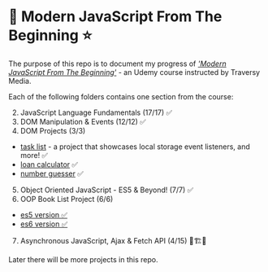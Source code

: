# 🌟 Modern JavaScript From The Beginning ⭐
The purpose of this repo is to document my progress of [_'Modern JavaScript From The Beginning'_](https://www.udemy.com/modern-javascript-from-the-beginning/) - an Udemy course instructed by Traversy Media.


Each of the following folders contains one section from the course:
<!-- 1. ~~Intro & Getting Started~~ -->
2. JavaScript Language Fundamentals (17/17) ✅
3. DOM Manipulation & Events (12/12) ✅
4. DOM Projects (3/3)
 - [task list](https://jordiup.github.io/js_sandbox/section-four-dom-projects/task-list/index.html) - a project that showcases local storage event listeners, and more! ✅
 - [loan calculator](https://jordiup.github.io/js_sandbox/section-four-dom-projects/loan-calculator/index.html) ✅
 - [number guesser](https://jordiup.github.io/js_sandbox/section-four-dom-projects/number-guesser/index.html) ✅

5. Object Oriented JavaScript - ES5 & Beyond! (7/7) ✅
6. OOP Book List Project (6/6)
 - [es5 version ✅](https://jordiup.github.io/js_sandbox/section-six-oop-project/es5/)
 - [es6 version ✅](https://jordiup.github.io/js_sandbox/section-six-oop-project/es6/)

7. Asynchronous JavaScript, Ajax & Fetch API (4/15) 🚧🏗👷
<!-- 8. API projects  -->

Later there will be more projects in this repo.

<!-- Misc. -->
<!-- [here](https://) -->
<!-- ![thumbnail image](img/preview.png) -->
